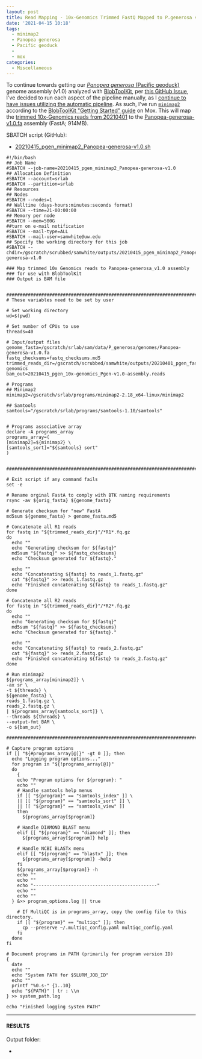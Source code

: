 ```yaml
---
layout: post
title: Read Mapping - 10x-Genomics Trimmed FastQ Mapped to P.generosa v1.0 Assembly Using Minimap2 for BlobToolKit on Mox
date: '2021-04-15 10:18'
tags: 
  - minimap2
  - Panopea generosa
  - Pacific geoduck
  - 
  - mox
categories: 
  - Miscellaneous
---
```

To continue towards getting our [_Panopea generosa_ (Pacific geoduck)](http://en.wikipedia.org/wiki/Geoduck) genome assembly (v1.0) analyzed with [BlobToolKit](https://blobtoolkit.genomehubs.org/), per [this GitHub Issue](https://github.com/RobertsLab/resources/issues/1118), I've decided to run each aspect of the pipeline manually, as I [continue to have issues utilizing the automatic pipeline](https://github.com/blobtoolkit/insdc-pipeline/issues/9). As such, I've run [`minimap2`](https://github.com/lh3/minimap2) according to the [BlobToolKit "Getting Started" guide](https://blobtoolkit.genomehubs.org/blobtools2/blobtools2-tutorials/getting-started-with-blobtools2/) on Mox. This will map the [trimmed 10x-Genomics reads from 20210401](https://robertslab.github.io/sams-notebook/2021/04/01/Trimming-P.generosa-10x-Genomics-HiC-FastQs-with-fastp-on-Mox.html) to the [Panopea-generosa-v1.0.fa](https://gannet.fish.washington.edu/Atumefaciens/20191105_swoose_pgen_v074_renaming/Panopea-generosa-v1.0.fa) assembly (FastA; 914MB).

SBATCH script (GitHub):

- [20210415_pgen_minimap2_Panopea-generosa-v1.0.sh](https://github.com/RobertsLab/sams-notebook/blob/master/sbatch_scripts/20210415_pgen_minimap2_Panopea-generosa-v1.0.sh)

```shell
#!/bin/bash
## Job Name
#SBATCH --job-name=20210415_pgen_minimap2_Panopea-generosa-v1.0
## Allocation Definition
#SBATCH --account=srlab
#SBATCH --partition=srlab
## Resources
## Nodes
#SBATCH --nodes=1
## Walltime (days-hours:minutes:seconds format)
#SBATCH --time=21-00:00:00
## Memory per node
#SBATCH --mem=500G
##turn on e-mail notification
#SBATCH --mail-type=ALL
#SBATCH --mail-user=samwhite@uw.edu
## Specify the working directory for this job
#SBATCH --chdir=/gscratch/scrubbed/samwhite/outputs/20210415_pgen_minimap2_Panopea-generosa-v1.0

### Map trimmed 10x Genomics reads to Panopea-generosa_v1.0 assembly
### for use with BlobToolKit
### Output is BAM file


###################################################################################
# These variables need to be set by user

# Set working directory
wd=$(pwd)

# Set number of CPUs to use
threads=40

# Input/output files
genome_fasta=/gscratch/srlab/sam/data/P_generosa/genomes/Panopea-generosa-v1.0.fa
fastq_checksums=fastq_checksums.md5
trimmed_reads_dir=/gscratch/scrubbed/samwhite/outputs/20210401_pgen_fastp_10x-genomics
bam_out=20210415_pgen_10x-genomics_Pgen-v1.0-assembly.reads

# Programs
## Minimap2
minimap2=/gscratch/srlab/programs/minimap2-2.18_x64-linux/minimap2

## Samtools
samtools="/gscratch/srlab/programs/samtools-1.10/samtools"


# Programs associative array
declare -A programs_array
programs_array=(
[minimap2]=${minimap2} \
[samtools_sort]="${samtools} sort"
)


###################################################################################

# Exit script if any command fails
set -e

# Rename orginal FastA to comply with BTK naming requirements
rsync -av ${orig_fasta} ${genome_fasta}

# Generate checksum for "new" FastA
md5sum ${genome_fasta} > genome_fasta.md5

# Concatenate all R1 reads
for fastq in "${trimmed_reads_dir}"/*R1*.fq.gz
do
  echo ""
  echo "Generating checksum for ${fastq}"
  md5sum "${fastq}" >> ${fastq_checksums}
  echo "Checksum generated for ${fastq}."

  echo ""
  echo "Concatenating ${fastq} to reads_1.fastq.gz"
  cat "${fastq}" >> reads_1.fastq.gz
  echo "Finished concatenating ${fastq} to reads_1.fastq.gz"
done

# Concatenate all R2 reads
for fastq in "${trimmed_reads_dir}"/*R2*.fq.gz
do
  echo ""
  echo "Generating checksum for ${fastq}"
  md5sum "${fastq}" >> ${fastq_checksums}
  echo "Checksum generated for ${fastq}."

  echo ""
  echo "Concatenating ${fastq} to reads_2.fastq.gz"
  cat "${fastq}" >> reads_2.fastq.gz
  echo "Finished concatenating ${fastq} to reads_2.fastq.gz"
done

# Run minimap2
${programs_array[minimap2]} \
-ax sr \
-t ${threads} \
${genome_fasta} \
reads_1.fastq.gz \
reads_2.fastq.gz \
| ${programs_array[samtools_sort]} \
--threads ${threads} \
--output-fmt BAM \
-o ${bam_out}

###################################################################################

# Capture program options
if [[ "${#programs_array[@]}" -gt 0 ]]; then
  echo "Logging program options..."
  for program in "${!programs_array[@]}"
  do
    {
    echo "Program options for ${program}: "
    echo ""
    # Handle samtools help menus
    if [[ "${program}" == "samtools_index" ]] \
    || [[ "${program}" == "samtools_sort" ]] \
    || [[ "${program}" == "samtools_view" ]]
    then
      ${programs_array[$program]}

    # Handle DIAMOND BLAST menu
    elif [[ "${program}" == "diamond" ]]; then
      ${programs_array[$program]} help

    # Handle NCBI BLASTx menu
    elif [[ "${program}" == "blastx" ]]; then
      ${programs_array[$program]} -help
    fi
    ${programs_array[$program]} -h
    echo ""
    echo ""
    echo "----------------------------------------------"
    echo ""
    echo ""
  } &>> program_options.log || true

    # If MultiQC is in programs_array, copy the config file to this directory.
    if [[ "${program}" == "multiqc" ]]; then
      cp --preserve ~/.multiqc_config.yaml multiqc_config.yaml
    fi
  done
fi

# Document programs in PATH (primarily for program version ID)
{
  date
  echo ""
  echo "System PATH for $SLURM_JOB_ID"
  echo ""
  printf "%0.s-" {1..10}
  echo "${PATH}" | tr : \\n
} >> system_path.log

echo "Finished logging system PATH"
```


---

#### RESULTS

Output folder:

- []()

